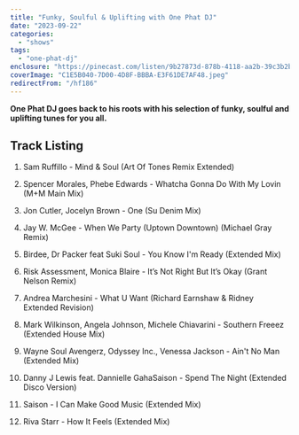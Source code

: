 ```yaml
---
title: "Funky, Soulful & Uplifting with One Phat DJ"
date: "2023-09-22"
categories:
  - "shows"
tags:
  - "one-phat-dj"
enclosure: "https://pinecast.com/listen/9b27873d-878b-4118-aa2b-39c3b2b34072.mp3 64412278 audio/mpeg "
coverImage: "C1E5B040-7D00-4D8F-BBBA-E3F61DE7AF48.jpeg"
redirectFrom: "/hf186"
---
```


**One Phat DJ goes back to his roots with his selection of funky, soulful and uplifting tunes for you all.**

## Track Listing

1. Sam Ruffillo - Mind & Soul (Art Of Tones Remix Extended)

2. Spencer Morales, Phebe Edwards - Whatcha Gonna Do With My Lovin (M+M Main Mix)

3. Jon Cutler, Jocelyn Brown - One (Su Denim Mix)

4. Jay W. McGee - When We Party (Uptown Downtown) (Michael Gray Remix)

5. Birdee, Dr Packer feat Suki Soul - You Know I'm Ready (Extended Mix)

6. Risk Assessment, Monica Blaire - It’s Not Right But It’s Okay (Grant Nelson Remix)

7. Andrea Marchesini - What U Want (Richard Earnshaw & Ridney Extended Revision)

8. Mark Wilkinson, Angela Johnson, Michele Chiavarini - Southern Freeez (Extended House Mix)

9. Wayne Soul Avengerz, Odyssey Inc., Venessa Jackson - Ain't No Man (Extended Mix)

10. Danny J Lewis feat. Dannielle GahaSaison - Spend The Night (Extended Disco Version)

11. Saison - I Can Make Good Music (Extended Mix)

12. Riva Starr - How It Feels (Extended Mix)
